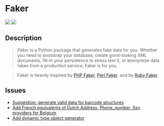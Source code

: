 # Faker

[![](https://img.shields.io/badge/Faker-docs-green)](https://faker.readthedocs.io/en/master/)
[![](https://img.shields.io/badge/Faker-repo-blue)](https://github.com/joke2k/faker)

## Description

> _Faker_ is a Python package that generates fake data for you. Whether
> you need to bootstrap your database, create good-looking XML documents,
> fill-in your persistence to stress test it, or anonymize data taken from
> a production service, Faker is for you.

> Faker is heavily inspired by [PHP Faker](https://github.com/fzaninotto/Faker), [Perl Faker](https://metacpan.org/release/JASONK/Data-Faker-0.07), and by [Ruby Faker](https://github.com/faker-ruby/faker).

## Issues

- [Suggestion: generate valid data for barcode structures](https://github.com/joke2k/faker/issues/1774)
- [Add French equivalents of Dutch Address, Phone_number, Ssn providers for Belgium](https://github.com/joke2k/faker/issues/1782)
- [Add dynamic type object generator](https://github.com/joke2k/faker/issues/1779)
